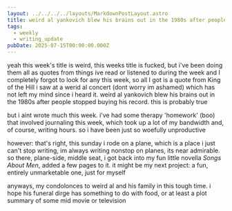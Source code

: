 ```yaml
---
layout: ../../../../layouts/MarkdownPostLayout.astro
title: weird al yankovich blew his brains out in the 1980s after people stopped buying his record (2025-28 weekly post)
tags:
  - weekly
  - writing_update
pubDate: 2025-07-15T00:00:00.000Z
---
```


yeah this week's title is weird, this weeks title is fucked, but i've been doing them all as quotes from things ive read or listened to during the week and I completely forgot to look for any this week, so all I got is a quote from King of the Hill i saw at a werid al concert (dont worry im ashamed) which has not left my mind since i heard it. weird al yankovich blew his brains out in the 1980s after people stopped buying his record. this is probably true

but i aint wrote much this week. i've had some therapy 'homework' (boo) that involved journaling this week, which took up a lot of my bandwidth and, of course, writing hours. so i have been just so woefully unproductive

however: that's right, this sunday i rode on a plane, which is a place i just can't stop writing, im always writing nonstop on planes, its near admirable. so there, plane-side, middle seat, i got back into my fun little novella _Songs About Men_, added a few pages to it. it might be my next project: a fun, entirely unmarketable one, just for myself

anyways, my condolonces to weird al and his family in this tough time. i hope his funeral dirge has something to do with food, or at least a plot summary of some mid movie or television
